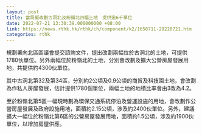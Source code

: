 ```yaml
---
layout: post
title: 當局擬改劃古洞北及粉嶺北四幅土地　提供逾6千單位
date: 2022-07-21 13:30:39.000000000 +08:00
link: https://news.rthk.hk/rthk/ch/component/k2/1658711-20220721.htm
categories: rthk
---
```


規劃署向北區區議會提交諮詢文件，提出改劃兩幅位於古洞北的土地，可提供1780伙單位。另外兩幅位於粉嶺北的土地，分別會改劃及擴大公營房屋發展用地，共提供約4300伙單位。

其中古洞北第32及第34區，分別約2公頃及0.9公頃的商貿及科技園土地，會改劃為作私人房屋發展，估計提供1780個單位，兩幅土地的地積比率會由3改為4.2。

至於粉嶺北第5區一幅現時劃為環保交通系統停泊及營運設施的用地，會改劃作公營房屋發展及政府設施用地，面積約2.15公頃，涉及約2400伙單位。另外，建議擴大一幅位於粉嶺北第6區的公營房屋發展用地，面積約1.5公頃，涉及約1900伙單位，以增加房屋供應。

